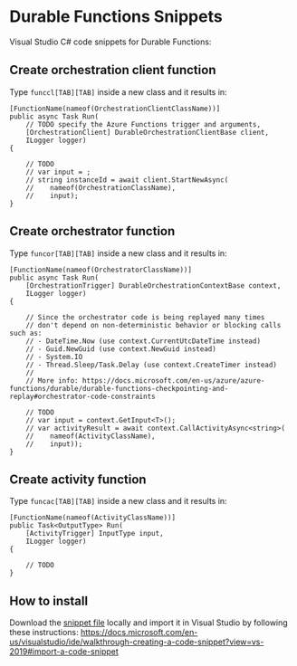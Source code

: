 # Durable Functions Snippets
Visual Studio C# code snippets for Durable Functions:

## Create orchestration client function

Type `funccl[TAB][TAB]` inside a new class and it results in:

```
[FunctionName(nameof(OrchestrationClientClassName))]
public async Task Run(
    // TODO specify the Azure Functions trigger and arguments,
    [OrchestrationClient] DurableOrchestrationClientBase client,
    ILogger logger)
{

    // TODO
    // var input = ;
    // string instanceId = await client.StartNewAsync(
    //    nameof(OrchestrationClassName), 
    //    input);
}
```

## Create orchestrator function

Type `funcor[TAB][TAB]` inside a new class and it results in:

```
[FunctionName(nameof(OrchestratorClassName))]
public async Task Run(
    [OrchestrationTrigger] DurableOrchestrationContextBase context,
    ILogger logger)
{

    // Since the orchestrator code is being replayed many times
    // don't depend on non-deterministic behavior or blocking calls such as:
    // - DateTime.Now (use context.CurrentUtcDateTime instead)
    // - Guid.NewGuid (use context.NewGuid instead)
    // - System.IO
    // - Thread.Sleep/Task.Delay (use context.CreateTimer instead)
    //
    // More info: https://docs.microsoft.com/en-us/azure/azure-functions/durable/durable-functions-checkpointing-and-replay#orchestrator-code-constraints

    // TODO
    // var input = context.GetInput<T>();
    // var activityResult = await context.CallActivityAsync<string>(
    //    nameof(ActivityClassName),
    //    input));
}
```

## Create activity function

Type `funcac[TAB][TAB]` inside a new class and it results in:

```
[FunctionName(nameof(ActivityClassName))]
public Task<OutputType> Run(
    [ActivityTrigger] InputType input,
    ILogger logger)
{

    // TODO
}
```

## How to install

Download the [snippet file](/csharp/durablefunctions.snippet) locally and import it in Visual Studio by following these instructions:
https://docs.microsoft.com/en-us/visualstudio/ide/walkthrough-creating-a-code-snippet?view=vs-2019#import-a-code-snippet
